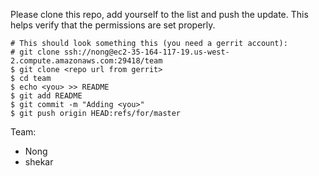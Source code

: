 Please clone this repo, add yourself to the list and push the update. This helps
verify that the permissions are set properly.

```
# This should look something this (you need a gerrit account):
# git clone ssh://nong@ec2-35-164-117-19.us-west-2.compute.amazonaws.com:29418/team
$ git clone <repo url from gerrit>
$ cd team
$ echo <you> >> README
$ git add README
$ git commit -m "Adding <you>"
$ git push origin HEAD:refs/for/master
```

Team:
  - Nong
  - shekar
